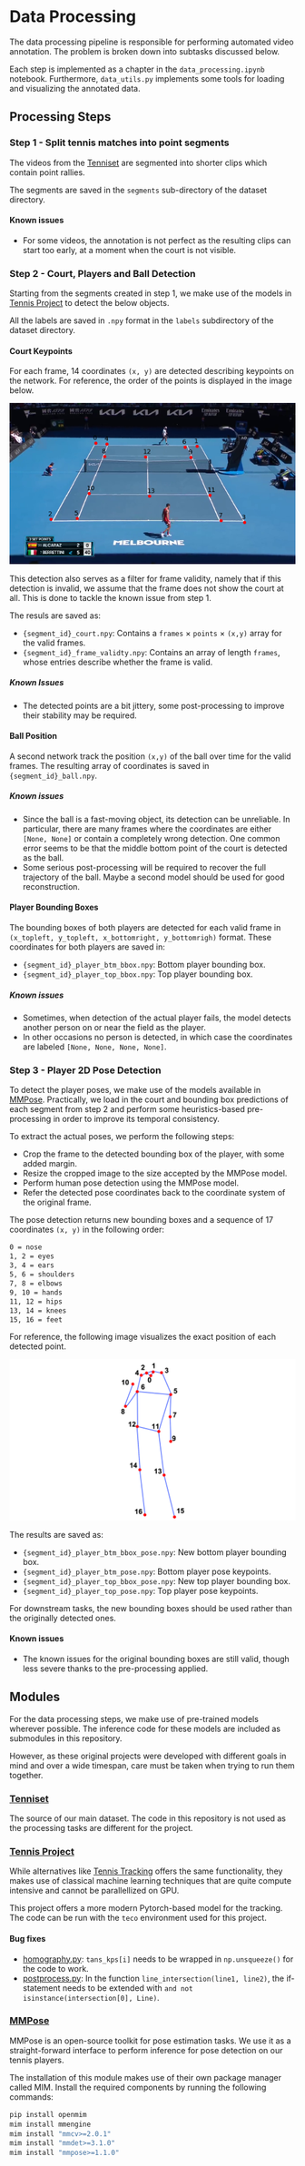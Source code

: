 # Data Processing

The data processing pipeline is responsible for performing automated video annotation. The problem is broken down into subtasks discussed below.

Each step is implemented as a chapter in the `data_processing.ipynb` notebook. Furthermore, `data_utils.py` implements some tools for loading and visualizing the annotated data.

## Processing Steps

### Step 1 - Split tennis matches into point segments

The videos from the [Tenniset](https://github.com/HaydenFaulkner/Tennis) are segmented into shorter clips which contain point rallies.

The segments are saved in the `segments` sub-directory of the dataset directory.

#### Known issues

- For some videos, the annotation is not perfect as the resulting clips can start too early, at a moment when the court is not visible.

### Step 2 - Court, Players and Ball Detection

Starting from the segments created in step 1, we make use of the models in [Tennis Project](https://github.com/yastrebksv/TennisProject) to detect the below objects.

All the labels are saved in `.npy` format in the `labels` subdirectory of the dataset directory.

#### Court Keypoints

For each frame, 14 coordinates `(x, y)` are detected describing keypoints on the network. For reference, the order of the points is displayed in the image below.

![Court Keypoints](./assets/court_keypoints.png)

This detection also serves as a filter for frame validity, namely that if this detection is invalid, we assume that the frame does not show the court at all. This is done to tackle the known issue from step 1.

The resuls are saved as:

- `{segment_id}_court.npy`: Contains a `frames` $\times$ `points` $\times$ `(x,y)` array for the valid frames.
- `{segment_id}_frame_validty.npy`: Contains an array of length `frames`, whose entries describe whether the frame is valid.

##### Known Issues

- The detected points are a bit jittery, some post-processing to improve their stability may be required.

#### Ball Position

A second network track the position `(x,y)` of the ball over time for the valid frames. The resulting array of coordinates is saved in `{segment_id}_ball.npy`.

##### Known issues

- Since the ball is a fast-moving object, its detection can be unreliable. In particular, there are many frames where the coordinates are either `[None, None]` or contain a completely wrong detection. One common error seems to be that the middle bottom point of the court is detected as the ball.
- Some serious post-processing will be required to recover the full trajectory of the ball. Maybe a second model should be used for good reconstruction.

#### Player Bounding Boxes

The bounding boxes of both players are detected for each valid frame in `(x_topleft, y_topleft, x_bottomright, y_bottomrigh)` format. These coordinates for both players are saved in:

- `{segment_id}_player_btm_bbox.npy`: Bottom player bounding box.
- `{segment_id}_player_top_bbox.npy`: Top player bounding box.

##### Known issues

- Sometimes, when detection of the actual player fails, the model detects another person on or near the field as the player.
- In other occasions no person is detected, in which case the coordinates are labeled `[None, None, None, None]`.

### Step 3 - Player 2D Pose Detection

To detect the player poses, we make use of the models available in [MMPose](https://mmpose.readthedocs.io/en/latest/overview.html).
Practically, we load in the court and bounding box predictions of each segment from step 2 and perform some heuristics-based pre-processing in order to improve its temporal consistency.

To extract the actual poses, we perform the following steps:

- Crop the frame to the detected bounding box of the player, with some added margin.
- Resize the cropped image to the size accepted by the MMPose model.
- Perform human pose detection using the MMPose model.
- Refer the detected pose coordinates back to the coordinate system of the original frame.

The pose detection returns new bounding boxes and a sequence of 17 coordinates `(x, y)` in the following order:

```
0 = nose
1, 2 = eyes
3, 4 = ears
5, 6 = shoulders
7, 8 = elbows
9, 10 = hands
11, 12 = hips
13, 14 = knees
15, 16 = feet
```

For reference, the following image visualizes the exact position of each detected point.

![Pose Keypoints](./assets/pose_keypoints.png)

The results are saved as:

- `{segment_id}_player_btm_bbox_pose.npy`: New bottom player bounding box.
- `{segment_id}_player_btm_pose.npy`: Bottom player pose keypoints.
- `{segment_id}_player_top_bbox_pose.npy`: New top player bounding box.
- `{segment_id}_player_top_pose.npy`: Top player pose keypoints.

For downstream tasks, the new bounding boxes should be used rather than the originally detected ones.

#### Known issues

- The known issues for the original bounding boxes are still valid, though less severe thanks to the pre-processing applied.

## Modules

For the data processing steps, we make use of pre-trained models wherever possible. The inference code for these models are included as submodules in this repository.

However, as these original projects were developed with different goals in mind and over a wide timespan, care must be taken when trying to run them together.

### [Tenniset](https://github.com/HaydenFaulkner/Tennis)

The source of our main dataset. The code in this repository is not used as the processing tasks are different for the project.

### [Tennis Project](https://github.com/yastrebksv/TennisProject)

While alternatives like [Tennis Tracking](https://github.com/ArtLabss/tennis-tracking) offers the same functionality, they makes use of classical machine learning techniques that are quite compute intensive and cannot be parallellized on GPU.

This project offers a more modern Pytorch-based model for the tracking.  
The code can be run with the `teco` environment used for this project.

#### Bug fixes

- [homography.py](./tennis-project/homography.py): `tans_kps[i]` needs to be wrapped in `np.unsqueeze()` for the code to work.
- [postprocess.py](./tennis-project/postprocess.py): In the function `line_intersection(line1, line2)`, the if-statement needs to be extended with `and not isinstance(intersection[0], Line)`.

### [MMPose](https://mmpose.readthedocs.io/en/latest/overview.html)

MMPose is an open-source toolkit for pose estimation tasks. We use it as a straight-forward interface to perform inference for pose detection on our tennis players.

The installation of this module makes use of their own package manager called MIM. Install the required components by running the following commands:

```bash
pip install openmim
mim install mmengine
mim install "mmcv>=2.0.1"
mim install "mmdet>=3.1.0"
mim install "mmpose>=1.1.0"
```
